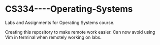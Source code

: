 # CS334----Operating-Systems
Labs and Assignments for Operating Systems course.

Creating this repository to make remote work easier. Can now avoid using Vim in terminal when remotely working on labs. 
